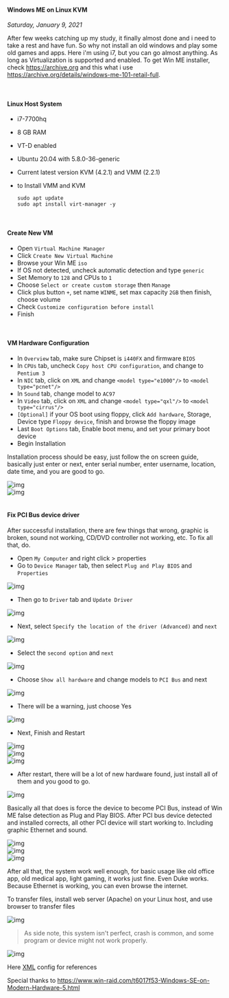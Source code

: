 #### Windows ME on Linux KVM
_Saturday, January 9, 2021_

After few weeks catching up my study, it finally almost done and i need to take a rest and have fun. So why not install an 
old windows and play some old games and apps. Here i'm using i7, but you can go almost anything. As long as Virtualization 
is supported and enabled. To get Win ME installer, check <https://archive.org> and this what i use 
<https://archive.org/details/windows-me-101-retail-full>. 

<br>

#### Linux Host System
* i7-7700hq
* 8 GB RAM
* VT-D enabled
* Ubuntu 20.04 with 5.8.0-36-generic
* Current latest version KVM (4.2.1) and VMM (2.2.1)
* to Install VMM and KVM

    ```
    sudo apt update
    sudo apt install virt-manager -y
    ```

<br>

#### Create New VM
* Open `Virtual Machine Manager`
* Click `Create New Virtual Machine`
* Browse your Win ME `iso`
* If OS not detected, uncheck automatic detection and type `generic`
* Set Memory to `128` and CPUs to `1`
* Choose `Select or create custom storage` then `Manage`
* Click plus button `+`, set name `WINME`, set max capacity `2GB` then finish, choose volume
* Check `Customize configuration before install`
* Finish

<br>

#### VM Hardware Configuration
* In `Overview` tab, make sure Chipset is `i440FX` and firmware `BIOS`
* In `CPUs` tab, uncheck `Copy host CPU configuration`, and change to `Pentium 3`
* In `NIC` tab, click on `XML` and change `<model type="e1000"/>` to `<model type="pcnet"/>`
* In `Sound` tab, change model to `AC97`
* In `Video` tab, click on `XML` and change `<model type="qxl"/>` to `<model type="cirrus"/>`
* `[Optional]` if your OS boot using floppy, click `Add hardware`, Storage, Device type `Floppy device`, finish and browse the floppy image
* Last `Boot Options` tab, Enable boot menu, and set your primary boot device
* Begin Installation

Installation process should be easy, just follow the on screen guide, basically just enter or next, enter serial number, 
enter username, location, date time, and you are good to go.

<div class="row">
	<div class="col-sm-2"></div>
	<div class="col-sm-8">
		<div class="img-thumbnail">
			<img class="img-fluid" loading="lazy" src="./posts/2021-01-09-windows-me-on-linux-kvm/0.jpg" alt="img">
		</div>
	</div>
	<div class="col-sm-2"></div>
</div>
<div class="row">
	<div class="col-sm-2"></div>
	<div class="col-sm-8">
		<div class="img-thumbnail">
			<img class="img-fluid" loading="lazy" src="./posts/2021-01-09-windows-me-on-linux-kvm/1.jpg" alt="img">
		</div>
	</div>
	<div class="col-sm-2"></div>
</div>

<br>

#### Fix PCI Bus device driver
After successful installation, there are few things that wrong, graphic is broken, sound not working, CD/DVD controller not working, etc. 
To fix all that, do.

* Open `My Computer` and right click > properties
* Go to `Device Manager` tab, then select `Plug and Play BIOS` and `Properties`
<div class="row">
	<div class="col-sm-2"></div>
	<div class="col-sm-8">
		<div class="img-thumbnail">
			<img class="img-fluid" loading="lazy" src="./posts/2021-01-09-windows-me-on-linux-kvm/driver-fix/1.jpg" alt="img">
		</div>
	</div>
	<div class="col-sm-2"></div>
</div>

* Then go to `Driver` tab and `Update Driver`
<div class="row">
	<div class="col-sm-2"></div>
	<div class="col-sm-8">
		<div class="img-thumbnail">
			<img class="img-fluid" loading="lazy" src="./posts/2021-01-09-windows-me-on-linux-kvm/driver-fix/2.jpg" alt="img">
		</div>
	</div>
	<div class="col-sm-2"></div>
</div>

* Next, select `Specify the location of the driver (Advanced)` and `next`
<div class="row">
	<div class="col-sm-2"></div>
	<div class="col-sm-8">
		<div class="img-thumbnail">
			<img class="img-fluid" loading="lazy" src="./posts/2021-01-09-windows-me-on-linux-kvm/driver-fix/3.jpg" alt="img">
		</div>
	</div>
	<div class="col-sm-2"></div>
</div>

* Select the `second option` and `next`
<div class="row">
	<div class="col-sm-2"></div>
	<div class="col-sm-8">
		<div class="img-thumbnail">
			<img class="img-fluid" loading="lazy" src="./posts/2021-01-09-windows-me-on-linux-kvm/driver-fix/4.jpg" alt="img">
		</div>
	</div>
	<div class="col-sm-2"></div>
</div>

* Choose `Show all hardware` and change models to `PCI Bus` and next
<div class="row">
	<div class="col-sm-2"></div>
	<div class="col-sm-8">
		<div class="img-thumbnail">
			<img class="img-fluid" loading="lazy" src="./posts/2021-01-09-windows-me-on-linux-kvm/driver-fix/5.jpg" alt="img">
		</div>
	</div>
	<div class="col-sm-2"></div>
</div>

* There will be a warning, just choose Yes
<div class="row">
	<div class="col-sm-2"></div>
	<div class="col-sm-8">
		<div class="img-thumbnail">
			<img class="img-fluid" loading="lazy" src="./posts/2021-01-09-windows-me-on-linux-kvm/driver-fix/6.jpg" alt="img">
		</div>
	</div>
	<div class="col-sm-2"></div>
</div>

* Next, Finish and Restart
<p align="center">
<div class="row">
	<div class="col-sm-2"></div>
	<div class="col-sm-8">
		<div class="img-thumbnail">
			<img class="img-fluid" loading="lazy" src="./posts/2021-01-09-windows-me-on-linux-kvm/driver-fix/7.jpg" alt="img">
		</div>
	</div>
	<div class="col-sm-2"></div>
</div>
<div class="row">
	<div class="col-sm-2"></div>
	<div class="col-sm-8">
		<div class="img-thumbnail">
			<img class="img-fluid" loading="lazy" src="./posts/2021-01-09-windows-me-on-linux-kvm/driver-fix/8.jpg" alt="img">
		</div>
	</div>
	<div class="col-sm-2"></div>
</div>
<div class="row">
	<div class="col-sm-2"></div>
	<div class="col-sm-8">
		<div class="img-thumbnail">
			<img class="img-fluid" loading="lazy" src="./posts/2021-01-09-windows-me-on-linux-kvm/driver-fix/9.jpg" alt="img">
		</div>
	</div>
	<div class="col-sm-2"></div>
</div>

* After restart, there will be a lot of new hardware found, just install all of them and you good to go.
<div class="row">
	<div class="col-sm-2"></div>
	<div class="col-sm-8">
		<div class="img-thumbnail">
			<img class="img-fluid" loading="lazy" src="./posts/2021-01-09-windows-me-on-linux-kvm/driver-fix/10.jpg" alt="img">
		</div>
	</div>
	<div class="col-sm-2"></div>
</div>

Basically all that does is force the device to become PCI Bus, instead of Win ME false detection as Plug and Play BIOS. 
After PCI bus device detected and installed corrects, all other PCI device will start working to. Including graphic Ethernet and sound.

<div class="row">
	<div class="col-sm-2"></div>
	<div class="col-sm-8">
		<div class="img-thumbnail">
			<img class="img-fluid" loading="lazy" src="./posts/2021-01-09-windows-me-on-linux-kvm/2.jpg" alt="img">
		</div>
	</div>
	<div class="col-sm-2"></div>
</div>
<div class="row">
	<div class="col-sm-2"></div>
	<div class="col-sm-8">
		<div class="img-thumbnail">
			<img class="img-fluid" loading="lazy" src="./posts/2021-01-09-windows-me-on-linux-kvm/3.jpg" alt="img">
		</div>
	</div>
	<div class="col-sm-2"></div>
</div>
<div class="row">
	<div class="col-sm-2"></div>
	<div class="col-sm-8">
		<div class="img-thumbnail">
			<img class="img-fluid" loading="lazy" src="./posts/2021-01-09-windows-me-on-linux-kvm/4.jpg" alt="img">
		</div>
	</div>
	<div class="col-sm-2"></div>
</div>

After all that, the system work well enough, for basic usage like old office app, old medical app, light gaming, it works just fine.
Even Duke works. Because Ethernet is working, you can even browse the internet. 

To transfer files, install web server (Apache) on your Linux host, and use browser to transfer files
<div class="row">
	<div class="col-sm-2"></div>
	<div class="col-sm-8">
		<div class="img-thumbnail">
			<img class="img-fluid" loading="lazy" src="./posts/2021-01-09-windows-me-on-linux-kvm/5.jpg" alt="img">
		</div>
	</div>
	<div class="col-sm-2"></div>
</div>

> As side note, this system isn't perfect, crash is common, and some program or device might not work properly.
<div class="row">
	<div class="col-sm-2"></div>
	<div class="col-sm-8">
		<div class="img-thumbnail">
			<img class="img-fluid" loading="lazy" src="./posts/2021-01-09-windows-me-on-linux-kvm/6.png" alt="img">
		</div>
	</div>
	<div class="col-sm-2"></div>
</div>

Here [XML](./posts/2021-01-09-windows-me-on-linux-kvm/winme.xml) config for references

Special thanks to <https://www.win-raid.com/t6017f53-Windows-SE-on-Modern-Hardware-5.html> 
